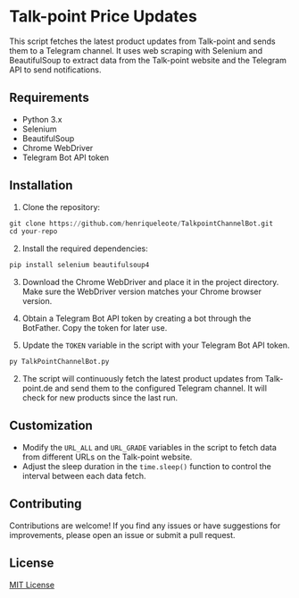 # Talk-point Price Updates

This script fetches the latest product updates from Talk-point and sends them to a Telegram channel. It uses web scraping with Selenium and BeautifulSoup to extract data from the Talk-point website and the Telegram API to send notifications.

## Requirements

- Python 3.x
- Selenium
- BeautifulSoup
- Chrome WebDriver
- Telegram Bot API token

## Installation

1. Clone the repository:

```python
git clone https://github.com/henriqueleote/TalkpointChannelBot.git
cd your-repo
```

2. Install the required dependencies:

```python
pip install selenium beautifulsoup4
```

3. Download the Chrome WebDriver and place it in the project directory. Make sure the WebDriver version matches your Chrome browser version.

4. Obtain a Telegram Bot API token by creating a bot through the BotFather. Copy the token for later use.

5. Update the `TOKEN` variable in the script with your Telegram Bot API token.
```python
py TalkPointChannelBot.py
```

2. The script will continuously fetch the latest product updates from Talk-point.de and send them to the configured Telegram channel. It will check for new products since the last run.

## Customization

- Modify the `URL_ALL` and `URL_GRADE` variables in the script to fetch data from different URLs on the Talk-point website.
- Adjust the sleep duration in the `time.sleep()` function to control the interval between each data fetch.

## Contributing

Contributions are welcome! If you find any issues or have suggestions for improvements, please open an issue or submit a pull request.

## License

[MIT License](LICENSE)